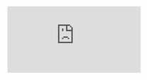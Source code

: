 [![Build Status](https://dev.azure.com/RasicSolutions/AgileProject/_apis/build/status%2FNikolara97.application?branchName=master)](https://dev.azure.com/RasicSolutions/AgileProject/_build/latest?definitionId=14&branchName=master)
